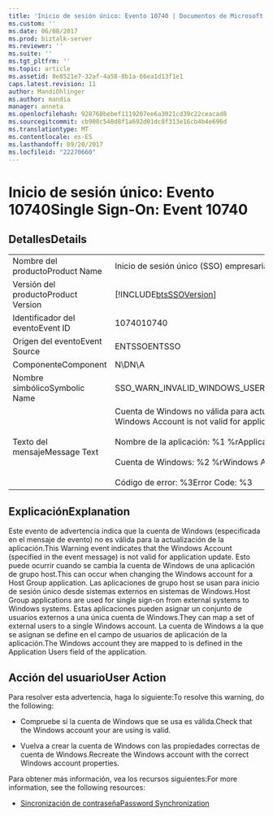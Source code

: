 ```yaml
---
title: 'Inicio de sesión único: Evento 10740 | Documentos de Microsoft'
ms.custom: ''
ms.date: 06/08/2017
ms.prod: biztalk-server
ms.reviewer: ''
ms.suite: ''
ms.tgt_pltfrm: ''
ms.topic: article
ms.assetid: 8e8521e7-32af-4a58-8b1a-66ea1d13f1e1
caps.latest.revision: 11
author: MandiOhlinger
ms.author: mandia
manager: anneta
ms.openlocfilehash: 928760bebef1119207ee6a3021cd39c22ceacad8
ms.sourcegitcommit: cb908c540d8f1a692d01dc8f313e16cb4b4e696d
ms.translationtype: MT
ms.contentlocale: es-ES
ms.lasthandoff: 09/20/2017
ms.locfileid: "22270660"
---
```

# <a name="single-sign-on-event-10740"></a><span data-ttu-id="12cbe-102">Inicio de sesión único: Evento 10740</span><span class="sxs-lookup"><span data-stu-id="12cbe-102">Single Sign-On: Event 10740</span></span>
## <a name="details"></a><span data-ttu-id="12cbe-103">Detalles</span><span class="sxs-lookup"><span data-stu-id="12cbe-103">Details</span></span>  
  
|||  
|-|-|  
|<span data-ttu-id="12cbe-104">Nombre del producto</span><span class="sxs-lookup"><span data-stu-id="12cbe-104">Product Name</span></span>|<span data-ttu-id="12cbe-105">Inicio de sesión único (SSO) empresarial</span><span class="sxs-lookup"><span data-stu-id="12cbe-105">Enterprise Single Sign-On</span></span>|  
|<span data-ttu-id="12cbe-106">Versión del producto</span><span class="sxs-lookup"><span data-stu-id="12cbe-106">Product Version</span></span>|[!INCLUDE[btsSSOVersion](../includes/btsssoversion-md.md)]|  
|<span data-ttu-id="12cbe-107">Identificador del evento</span><span class="sxs-lookup"><span data-stu-id="12cbe-107">Event ID</span></span>|<span data-ttu-id="12cbe-108">10740</span><span class="sxs-lookup"><span data-stu-id="12cbe-108">10740</span></span>|  
|<span data-ttu-id="12cbe-109">Origen del evento</span><span class="sxs-lookup"><span data-stu-id="12cbe-109">Event Source</span></span>|<span data-ttu-id="12cbe-110">ENTSSO</span><span class="sxs-lookup"><span data-stu-id="12cbe-110">ENTSSO</span></span>|  
|<span data-ttu-id="12cbe-111">Componente</span><span class="sxs-lookup"><span data-stu-id="12cbe-111">Component</span></span>|<span data-ttu-id="12cbe-112">N\D</span><span class="sxs-lookup"><span data-stu-id="12cbe-112">N\A</span></span>|  
|<span data-ttu-id="12cbe-113">Nombre simbólico</span><span class="sxs-lookup"><span data-stu-id="12cbe-113">Symbolic Name</span></span>|<span data-ttu-id="12cbe-114">SSO_WARN_INVALID_WINDOWS_USER</span><span class="sxs-lookup"><span data-stu-id="12cbe-114">SSO_WARN_INVALID_WINDOWS_USER</span></span>|  
|<span data-ttu-id="12cbe-115">Texto del mensaje</span><span class="sxs-lookup"><span data-stu-id="12cbe-115">Message Text</span></span>|<span data-ttu-id="12cbe-116">Cuenta de Windows no válida para actualización de la aplicación.%r</span><span class="sxs-lookup"><span data-stu-id="12cbe-116">The Windows Account is not valid for application update.%r</span></span><br /><br /> <span data-ttu-id="12cbe-117">Nombre de la aplicación: %1 %r</span><span class="sxs-lookup"><span data-stu-id="12cbe-117">Application Name: %1%r</span></span><br /><br /> <span data-ttu-id="12cbe-118">Cuenta de Windows: %2 %r</span><span class="sxs-lookup"><span data-stu-id="12cbe-118">Windows Account: %2%r</span></span><br /><br /> <span data-ttu-id="12cbe-119">Código de error: %3</span><span class="sxs-lookup"><span data-stu-id="12cbe-119">Error Code: %3</span></span>|  
  
## <a name="explanation"></a><span data-ttu-id="12cbe-120">Explicación</span><span class="sxs-lookup"><span data-stu-id="12cbe-120">Explanation</span></span>  
 <span data-ttu-id="12cbe-121">Este evento de advertencia indica que la cuenta de Windows (especificada en el mensaje de evento) no es válida para la actualización de la aplicación.</span><span class="sxs-lookup"><span data-stu-id="12cbe-121">This Warning event indicates that the Windows Account (specified in the event message) is not valid for application update.</span></span> <span data-ttu-id="12cbe-122">Esto puede ocurrir cuando se cambia la cuenta de Windows de una aplicación de grupo host.</span><span class="sxs-lookup"><span data-stu-id="12cbe-122">This can occur when changing the Windows account for a Host Group application.</span></span> <span data-ttu-id="12cbe-123">Las aplicaciones de grupo host se usan para inicio de sesión único desde sistemas externos en sistemas de Windows.</span><span class="sxs-lookup"><span data-stu-id="12cbe-123">Host Group applications are used for single sign-on from external systems to Windows systems.</span></span> <span data-ttu-id="12cbe-124">Estas aplicaciones pueden asignar un conjunto de usuarios externos a una única cuenta de Windows.</span><span class="sxs-lookup"><span data-stu-id="12cbe-124">They can map a set of external users to a single Windows account.</span></span> <span data-ttu-id="12cbe-125">La cuenta de Windows a la que se asignan se define en el campo de usuarios de aplicación de la aplicación.</span><span class="sxs-lookup"><span data-stu-id="12cbe-125">The Windows account they are mapped to is defined in the Application Users field of the application.</span></span>  
  
## <a name="user-action"></a><span data-ttu-id="12cbe-126">Acción del usuario</span><span class="sxs-lookup"><span data-stu-id="12cbe-126">User Action</span></span>  
 <span data-ttu-id="12cbe-127">Para resolver esta advertencia, haga lo siguiente:</span><span class="sxs-lookup"><span data-stu-id="12cbe-127">To resolve this warning, do the following:</span></span>  
  
-   <span data-ttu-id="12cbe-128">Compruebe si la cuenta de Windows que se usa es válida.</span><span class="sxs-lookup"><span data-stu-id="12cbe-128">Check that the Windows account your are using is valid.</span></span>  
  
-   <span data-ttu-id="12cbe-129">Vuelva a crear la cuenta de Windows con las propiedades correctas de cuenta de Windows.</span><span class="sxs-lookup"><span data-stu-id="12cbe-129">Recreate the Windows account with the correct Windows account properties.</span></span>  
  
 <span data-ttu-id="12cbe-130">Para obtener más información, vea los recursos siguientes:</span><span class="sxs-lookup"><span data-stu-id="12cbe-130">For more information, see the following resources:</span></span>  
  
-   [<span data-ttu-id="12cbe-131">Sincronización de contraseña</span><span class="sxs-lookup"><span data-stu-id="12cbe-131">Password Synchronization</span></span>](../core/password-synchronization2.md)
